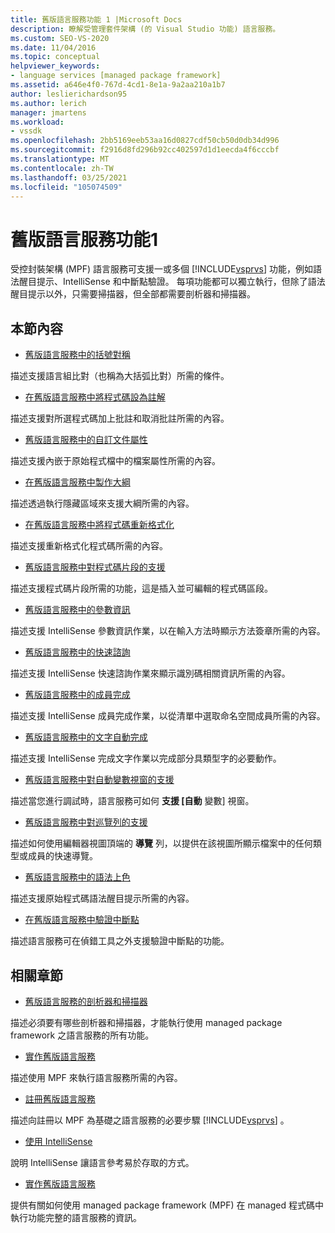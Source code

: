 ```yaml
---
title: 舊版語言服務功能 1 |Microsoft Docs
description: 瞭解受管理套件架構 (的 Visual Studio 功能) 語言服務。
ms.custom: SEO-VS-2020
ms.date: 11/04/2016
ms.topic: conceptual
helpviewer_keywords:
- language services [managed package framework]
ms.assetid: a646e4f0-767d-4cd1-8e1a-9a2aa210a1b7
author: leslierichardson95
ms.author: lerich
manager: jmartens
ms.workload:
- vssdk
ms.openlocfilehash: 2bb5169eeb53aa16d0827cdf50cb50d0db34d996
ms.sourcegitcommit: f2916d8fd296b92cc402597d1d1eecda4f6cccbf
ms.translationtype: MT
ms.contentlocale: zh-TW
ms.lasthandoff: 03/25/2021
ms.locfileid: "105074509"
---
```

# <a name="legacy-language-service-features-1"></a>舊版語言服務功能1
受控封裝架構 (MPF) 語言服務可支援一或多個 [!INCLUDE[vsprvs](../../code-quality/includes/vsprvs_md.md)] 功能，例如語法醒目提示、IntelliSense 和中斷點驗證。 每項功能都可以獨立執行，但除了語法醒目提示以外，只需要掃描器，但全部都需要剖析器和掃描器。

## <a name="in-this-section"></a>本節內容
- [舊版語言服務中的括號對稱](../../extensibility/internals/brace-matching-in-a-legacy-language-service.md)

 描述支援語言組比對（也稱為大括弧比對）所需的條件。

- [在舊版語言服務中將程式碼設為註解](../../extensibility/internals/commenting-code-in-a-legacy-language-service.md)

 描述支援對所選程式碼加上批註和取消批註所需的內容。

- [舊版語言服務中的自訂文件屬性](../../extensibility/internals/custom-document-properties-in-a-legacy-language-service.md)

 描述支援內嵌于原始程式檔中的檔案屬性所需的內容。

- [在舊版語言服務中製作大綱](../../extensibility/internals/outlining-in-a-legacy-language-service.md)

 描述透過執行隱藏區域來支援大綱所需的內容。

- [在舊版語言服務中將程式碼重新格式化](../../extensibility/internals/reformatting-code-in-a-legacy-language-service.md)

 描述支援重新格式化程式碼所需的內容。

- [舊版語言服務中對程式碼片段的支援](../../extensibility/internals/support-for-code-snippets-in-a-legacy-language-service.md)

 描述支援程式碼片段所需的功能，這是插入並可編輯的程式碼區段。

- [舊版語言服務中的參數資訊](../../extensibility/internals/parameter-info-in-a-legacy-language-service2.md)

 描述支援 IntelliSense 參數資訊作業，以在輸入方法時顯示方法簽章所需的內容。

- [舊版語言服務中的快速諮詢](../../extensibility/internals/quick-info-in-a-legacy-language-service.md)

 描述支援 IntelliSense 快速諮詢作業來顯示識別碼相關資訊所需的內容。

- [舊版語言服務中的成員完成](../../extensibility/internals/member-completion-in-a-legacy-language-service.md)

 描述支援 IntelliSense 成員完成作業，以從清單中選取命名空間成員所需的內容。

- [舊版語言服務中的文字自動完成](../../extensibility/internals/word-completion-in-a-legacy-language-service.md)

 描述支援 IntelliSense 完成文字作業以完成部分具類型字的必要動作。

- [舊版語言服務中對自動變數視窗的支援](../../extensibility/internals/support-for-the-autos-window-in-a-legacy-language-service.md)

 描述當您進行調試時，語言服務可如何 **支援 [自動** 變數] 視窗。

- [舊版語言服務中對巡覽列的支援](../../extensibility/internals/support-for-the-navigation-bar-in-a-legacy-language-service.md)

 描述如何使用編輯器視圖頂端的 **導覽** 列，以提供在該視圖所顯示檔案中的任何類型或成員的快速導覽。

- [舊版語言服務中的語法上色](../../extensibility/internals/syntax-colorizing-in-a-legacy-language-service.md)

 描述支援原始程式碼語法醒目提示所需的內容。

- [在舊版語言服務中驗證中斷點](../../extensibility/internals/validating-breakpoints-in-a-legacy-language-service.md)

 描述語言服務可在偵錯工具之外支援驗證中斷點的功能。

## <a name="related-sections"></a>相關章節
- [舊版語言服務的剖析器和掃描器](../../extensibility/internals/legacy-language-service-parser-and-scanner.md)

 描述必須要有哪些剖析器和掃描器，才能執行使用 managed package framework 之語言服務的所有功能。

- [實作舊版語言服務](../../extensibility/internals/implementing-a-legacy-language-service2.md)

 描述使用 MPF 來執行語言服務所需的內容。

- [註冊舊版語言服務](../../extensibility/internals/registering-a-legacy-language-service1.md)

 描述向註冊以 MPF 為基礎之語言服務的必要步驟 [!INCLUDE[vsprvs](../../code-quality/includes/vsprvs_md.md)] 。

- [使用 IntelliSense](../../ide/using-intellisense.md)

 說明 IntelliSense 讓語言參考易於存取的方式。

- [實作舊版語言服務](../../extensibility/internals/implementing-a-legacy-language-service1.md)

 提供有關如何使用 managed package framework (MPF) 在 managed 程式碼中執行功能完整的語言服務的資訊。
